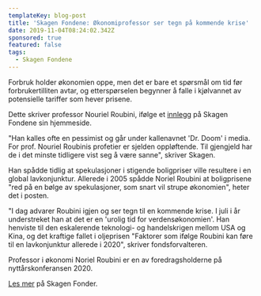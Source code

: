 ```yaml
---
templateKey: blog-post
title: 'Skagen Fondene: Økonomiprofessor ser tegn på kommende krise'
date: 2019-11-04T08:24:02.342Z
sponsored: true
featured: false
tags:
  - Skagen Fondene
---
```

Forbruk holder økonomien oppe, men det er bare et spørsmål om tid før forbrukertilliten avtar, og etterspørselen begynner å falle i kjølvannet av potensielle tariffer som hever prisene.

Dette skriver professor Nouriel Roubini, ifølge et [innlegg](https://www.skagenfondene.no) på Skagen Fondene sin hjemmeside.

"Han kalles ofte en pessimist og går under kallenavnet 'Dr. Doom' i media. For prof. Nouriel Roubinis profetier er sjelden oppløftende. Til gjengjeld har de i det minste tidligere vist seg å være sanne", skriver Skagen.

Han spådde tidlig at spekulasjoner i stigende boligpriser ville resultere i en global lavkonjunktur. Allerede i 2005 spådde Noriel Roubini at boligprisene "red på en bølge av spekulasjoner, som snart vil strupe økonomien", heter det i posten.

"I dag advarer Roubini igjen og ser tegn til en kommende krise. I juli i år understreket han at det er en 'urolig tid for verdensøkonomien'. Han henviste til den eskalerende teknologi- og handelskrigen mellom USA og Kina, og det kraftige fallet i oljeprisen "Faktorer som ifølge Roubini kan føre til en lavkonjunktur allerede i 2020", skriver fondsforvalteren.

Professor i økonomi Noriel Roubini er en av foredragsholderne på nyttårskonferansen 2020.

[Les mer](https://www.skagenfondene.no) på Skagen Fonder.
